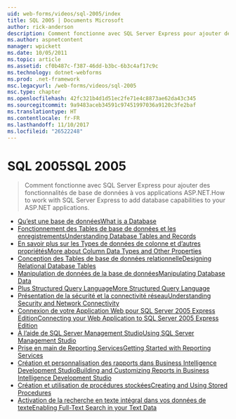 ```yaml
---
uid: web-forms/videos/sql-2005/index
title: SQL 2005 | Documents Microsoft
author: rick-anderson
description: Comment fonctionne avec SQL Server Express pour ajouter des fonctionnalités de base de données à vos applications ASP.NET.
ms.author: aspnetcontent
manager: wpickett
ms.date: 10/05/2011
ms.topic: article
ms.assetid: cf0b487c-f387-46dd-b3bc-6b3c4af17c9c
ms.technology: dotnet-webforms
ms.prod: .net-framework
msc.legacyurl: /web-forms/videos/sql-2005
msc.type: chapter
ms.openlocfilehash: 42fc321b4d1d51ec2fe71e4c8873ae62da43c345
ms.sourcegitcommit: 9a9483aceb34591c97451997036a9120c3fe2baf
ms.translationtype: HT
ms.contentlocale: fr-FR
ms.lasthandoff: 11/10/2017
ms.locfileid: "26522248"
---
```

<a name="sql-2005"></a><span data-ttu-id="701e3-103">SQL 2005</span><span class="sxs-lookup"><span data-stu-id="701e3-103">SQL 2005</span></span>
====================
> <span data-ttu-id="701e3-104">Comment fonctionne avec SQL Server Express pour ajouter des fonctionnalités de base de données à vos applications ASP.NET.</span><span class="sxs-lookup"><span data-stu-id="701e3-104">How to work with SQL Server Express to add database capabilities to your ASP.NET applications.</span></span>


- [<span data-ttu-id="701e3-105">Qu’est une base de données</span><span class="sxs-lookup"><span data-stu-id="701e3-105">What is a Database</span></span>](what-is-a-database.md)
- [<span data-ttu-id="701e3-106">Fonctionnement des Tables de base de données et les enregistrements</span><span class="sxs-lookup"><span data-stu-id="701e3-106">Understanding Database Tables and Records</span></span>](understanding-database-tables-and-records.md)
- [<span data-ttu-id="701e3-107">En savoir plus sur les Types de données de colonne et d’autres propriétés</span><span class="sxs-lookup"><span data-stu-id="701e3-107">More about Column Data Types and Other Properties</span></span>](more-about-column-data-types-and-other-properties.md)
- [<span data-ttu-id="701e3-108">Conception des Tables de base de données relationnelle</span><span class="sxs-lookup"><span data-stu-id="701e3-108">Designing Relational Database Tables</span></span>](designing-relational-database-tables.md)
- [<span data-ttu-id="701e3-109">Manipulation de données de la base de données</span><span class="sxs-lookup"><span data-stu-id="701e3-109">Manipulating Database Data</span></span>](manipulating-database-data.md)
- [<span data-ttu-id="701e3-110">Plus Structured Query Language</span><span class="sxs-lookup"><span data-stu-id="701e3-110">More Structured Query Language</span></span>](more-structured-query-language.md)
- [<span data-ttu-id="701e3-111">Présentation de la sécurité et la connectivité réseau</span><span class="sxs-lookup"><span data-stu-id="701e3-111">Understanding Security and Network Connectivity</span></span>](understanding-security-and-network-connectivity.md)
- [<span data-ttu-id="701e3-112">Connexion de votre Application Web pour SQL Server 2005 Express Edition</span><span class="sxs-lookup"><span data-stu-id="701e3-112">Connecting your Web Application to SQL Server 2005 Express Edition</span></span>](connecting-your-web-application-to-sql-server-2005-express-edition.md)
- [<span data-ttu-id="701e3-113">À l’aide de SQL Server Management Studio</span><span class="sxs-lookup"><span data-stu-id="701e3-113">Using SQL Server Management Studio</span></span>](using-sql-server-management-studio.md)
- [<span data-ttu-id="701e3-114">Prise en main de Reporting Services</span><span class="sxs-lookup"><span data-stu-id="701e3-114">Getting Started with Reporting Services</span></span>](getting-started-with-reporting-services.md)
- [<span data-ttu-id="701e3-115">Création et personnalisation des rapports dans Business Intelligence Development Studio</span><span class="sxs-lookup"><span data-stu-id="701e3-115">Building and Customizing Reports in Business Intelligence Development Studio</span></span>](building-and-customizing-reports-in-business-intelligence-development-studio.md)
- [<span data-ttu-id="701e3-116">Création et utilisation de procédures stockées</span><span class="sxs-lookup"><span data-stu-id="701e3-116">Creating and Using Stored Procedures</span></span>](creating-and-using-stored-procedures.md)
- [<span data-ttu-id="701e3-117">Activation de la recherche en texte intégral dans vos données de texte</span><span class="sxs-lookup"><span data-stu-id="701e3-117">Enabling Full-Text Search in your Text Data</span></span>](enabling-full-text-search-in-your-text-data.md)
